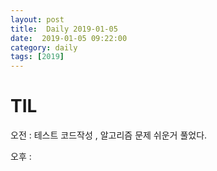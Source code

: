 ```yaml
---
layout: post
title:  Daily 2019-01-05
date:  2019-01-05 09:22:00
category: daily
tags: [2019]
---
```


# TIL

오전 : 테스트 코드작성 , 알고리즘 문제 쉬운거 풀었다.

오후 : 


